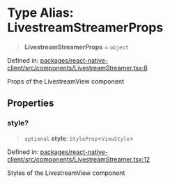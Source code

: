 # Type Alias: LivestreamStreamerProps

> **LivestreamStreamerProps** = `object`

Defined in: [packages/react-native-client/src/components/LivestreamStreamer.tsx:8](https://github.com/fishjam-cloud/mobile-client-sdk/blob/a60616b68cd043388665165d49f98ce759f80517/packages/react-native-client/src/components/LivestreamStreamer.tsx#L8)

Props of the LivestreamView component

## Properties

### style?

> `optional` **style**: `StyleProp`\<`ViewStyle`\>

Defined in: [packages/react-native-client/src/components/LivestreamStreamer.tsx:12](https://github.com/fishjam-cloud/mobile-client-sdk/blob/a60616b68cd043388665165d49f98ce759f80517/packages/react-native-client/src/components/LivestreamStreamer.tsx#L12)

Styles of the LivestreamView component
